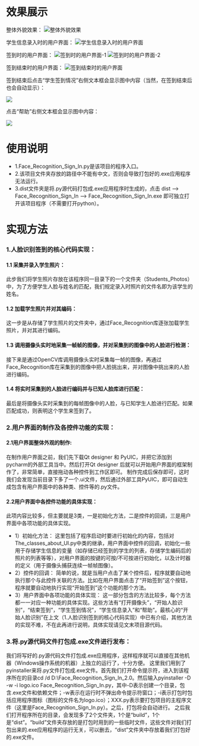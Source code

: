 # 效果展示
整体外貌效果：
![整体外貌效果](https://user-images.githubusercontent.com/57986069/155431634-363e0b90-4a51-4fb3-ae0f-a2adc7ed2e9a.png)

学生信息录入时的用户界面：
![学生信息录入时的用户界面](https://user-images.githubusercontent.com/57986069/155431698-e2c7bd39-6ac8-43b1-a893-5669b70ef2a3.png)

签到时的用户界面：
![签到时的用户界面-1](https://user-images.githubusercontent.com/57986069/155431713-ed44278e-bbda-4ab4-81eb-fbdfe6d9b699.png)
![签到时的用户界面-2](https://user-images.githubusercontent.com/57986069/155431723-0f18307f-9cae-409d-80d8-ebc94bfb1948.png)

签到结束时的用户界面：
![签到结束时的用户界面](https://user-images.githubusercontent.com/57986069/155431735-7376fa15-d155-48d0-bd9f-33e487491933.png)

签到结束后点击“学生签到情况”右侧文本框会显示图中内容（当然，在签到结束后也会自动显示）：
<div style="align: center">
<img src="https://user-images.githubusercontent.com/57986069/155431766-2b185b2d-d8b7-4fa9-b918-4be6e85f70d1.png"/>
</div>

点击“帮助”右侧文本框会显示图中内容：
<div style="align: center">
<img src="https://user-images.githubusercontent.com/57986069/155431800-197a3c7c-3c00-4f50-8c51-56b124775ba8.png"/>
</div>

# 使用说明
- 1.Face_Recognition_Sign_In.py是该项目的程序入口。
- 2.该项目文件夹存放的路径中不能有中文，否则会导致打包好的.exe应用程序无法运行。
- 3.dist文件夹是将.py源代码打包成.exe应用程序时生成的，点击 dist --> Face_Recognition_Sign_In --> Face_Recognition_Sign_In.exe 即可独立打开该项目程序（不需要打开python）。

# 实现方法
### 1.人脸识别签到的核心代码实现：
#### 1.1	采集并录入学生照片：
此步我们将学生照片存放在该程序同一目录下的一个文件夹（Students_Photos）中，为了方便学生人脸与姓名的匹配，我们规定录入时照片的文件名即为该学生的姓名。
#### 1.2 加载学生照片并对其编码：
这一步是从存储了学生照片的文件夹中，通过Face_Recognition库逐张加载学生照片，并对其进行编码。
#### 1.3 调用摄像头实时地采集一帧帧的图像，并对采集到的图像中的人脸进行检测：
接下来是通过OpenCV库调用摄像头实时采集每一帧的图像，再通过Face_Recognition库在采集到的图像中把人脸挑出来，并对图像中挑出来的人脸进行编码。
#### 1.4 将实时采集到的人脸进行编码并与已知人脸库进行匹配：
最后是将摄像头实时采集到的每帧图像中的人脸，与已知学生人脸进行匹配。如果匹配成功，则表明这个学生来签到了。

### 2.用户界面的制作及各控件功能的实现：
#### 2.1用户界面整体外观的制作:
在制作用户界面之前，我们先下载Qt designer 和 PyUIC，并把它添加到pycharm的外部工具当中。然后打开Qt designer 后就可以开始用户界面的框架制作了，非常简单，直接拖动各种控件到工作区即可。
制作完成后保存即可，这时我们会发现当前目录下多了一个.ui文件，然后通过外部工具PyUIC，即可自动生成包含有用户界面中的各种类、控件等的.py文件。
#### 2.2用户界面中各控件功能的具体实现：
此项内容比较多，但主要就是3类，一是初始化方法，二是控件的回调，三是用户界面中各项功能的具体实现。
- 1）初始化方法：
这里包括了程序启动时要进行初始化的内容，包括对The_classes_about_UI.py中类的继承，用户界面中控件的回调，初始化一些用于存储学生信息的变量（如存储已经签到的学生的列表，存储学生编码后的照片的列表等等），对用户界面的按键的可按/不可按进行初始化，以及计时器的定义（用于摄像头捕获连续一帧帧图像）。
- 2）控件的回调：
简单的说，就是当用户点击了某个控件后，程序就要自动地执行那个与此控件关联的方法。比如在用户界面点击了“开始签到”这个按钮，程序就要自动地执行实现“开始签到”这个功能的那个方法。
- 3）用户界面中各项功能的具体实现：
这一部分包含的方法比较多，每个方法都一一对应一种功能的具体实现。这些方法有“打开摄像头”，“开始人脸识别”，“结束签到”，“学生签到情况”，“学生信息录入”和“帮助”。最核心的“开始人脸识别”在上文（1.人脸识别签到的核心代码实现）中已有介绍，其他方法的实现不难，不在此再进行说明，具体实现请见文末项目源代码。

### 3.将.py源代码文件打包成.exe文件进行发布：
我们将写好的.py源代码文件打包成.exe应用程序，这样程序就可以直接在其他机器（Windows操作系统的机器）上独立的运行了，十分方便。
这里我们用到了pyinstaller来将.py文件打包成.exe文件。首先我们打开命令提示符，进入到该程序所在的目录cd /d D:\Face_Recognition_Sign_In_2.0。然后输入pyinstaller -D -w -i logo.ico Face_Recognition_Sign_In.py，其中-D表示创建一个目录，包含.exe文件和依赖文件；-w表示在运行时不弹出命令提示符窗口；-i表示打包时包括应用程序图标（图标的文件名为logo.ico）；XXX.py表示要打包项目的主程序文件（这里是Face_Recognition_Sign_In.py）。之后，打包将会自动进行。
之后我们打开程序所在的目录，会发现多了2个文件夹，1个是“build”，1个是“dist”。“build”文件夹存放的是打包时用到的一些临时文件，这些文件对我们打包出来的.exe应用程序的运行无关，可以删去，“dist”文件夹中存放着我们打包好的.exe文件。



